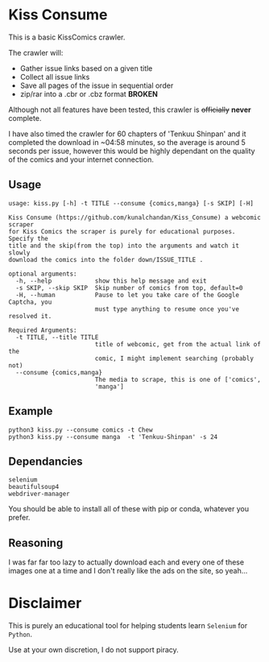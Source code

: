 # Kiss Consume
This is a basic KissComics crawler.

The crawler will:
* Gather issue links based on a given title
* Collect all issue links
* Save all pages of the issue in sequential order
* zip/rar into a .cbr or .cbz format **BROKEN**

Although not all features have been tested, this crawler is ~~officially~~ **never** complete.

I have also timed the crawler for 60 chapters of 'Tenkuu Shinpan' and it completed the download in ~04:58 minutes, 
so the average is around 5 seconds per issue, however this would be highly dependant on the quality of the comics and
your internet connection.
## Usage

```
usage: kiss.py [-h] -t TITLE --consume {comics,manga} [-s SKIP] [-H]

Kiss Consume (https://github.com/kunalchandan/Kiss_Consume) a webcomic scraper
for Kiss Comics the scraper is purely for educational purposes. Specify the
title and the skip(from the top) into the arguments and watch it slowly
download the comics into the folder down/ISSUE_TITLE .

optional arguments:
  -h, --help            show this help message and exit
  -s SKIP, --skip SKIP  Skip number of comics from top, default=0
  -H, --human           Pause to let you take care of the Google Captcha, you
                        must type anything to resume once you've resolved it.

Required Arguments:
  -t TITLE, --title TITLE
                        title of webcomic, get from the actual link of the
                        comic, I might implement searching (probably not)
  --consume {comics,manga}
                        The media to scrape, this is one of ['comics',
                        'manga']
```

## Example

```
python3 kiss.py --consume comics -t Chew
python3 kiss.py --consume manga  -t 'Tenkuu-Shinpan' -s 24
```

## Dependancies
```
selenium
beautifulsoup4
webdriver-manager
```
You should be able to install all of these with pip or conda, whatever you prefer.

## Reasoning
I was far far too lazy to actually download each and every one of these images one at a time and I don't really like the ads on the site, so yeah...

# Disclaimer
This is purely an educational tool for helping students learn `Selenium` for `Python`.

Use at your own discretion, I do not support piracy.
